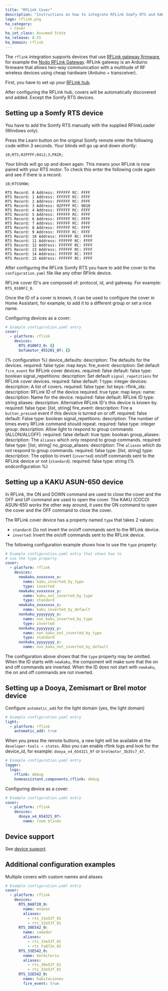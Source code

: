 ```yaml
---
title: "RFLink Cover"
description: "Instructions on how to integrate RFLink Somfy RTS and KAKU ASUN-650 covers into Home Assistant."
logo: rflink.png
ha_category:
  - Cover
ha_iot_class: Assumed State
ha_release: 0.55
ha_domain: rflink
---
```


The `rflink` integration supports devices that use [RFLink gateway firmware](http://www.nemcon.nl/blog2/), for example the [Nodo RFLink Gateway](https://www.nodo-shop.nl/nl/21-rflink-gateway). RFLink gateway is an Arduino firmware that allows two-way communication with a multitude of RF wireless devices using cheap hardware (Arduino + transceiver).

First, you have to set up your [RFLink hub](/integrations/rflink/).

After configuring the RFLink hub, covers will be automatically discovered and added. Except the Somfy RTS devices.

## Setting up a Somfy RTS device

You have to add the Somfy RTS manually with the supplied RFlinkLoader (Windows only).

Press the Learn button on the original Somfy remote enter the following code within 3 seconds. Your blinds will go up and down shortly:

```text
10;RTS;02FFFF;0412;3;PAIR;
```

Your blinds will go up and down again. This means your RFLink is now paired with your RTS motor.
To check this enter the following code again and see if there is a record.

```text
10;RTSSHOW;
```

```text
RTS Record: 0 Address: FFFFFF RC: FFFF
RTS Record: 1 Address: FFFFFF RC: FFFF
RTS Record: 2 Address: FFFFFF RC: FFFF
RTS Record: 3 Address: 02FFFF RC: 0018
RTS Record: 4 Address: FFFFFF RC: FFFF
RTS Record: 5 Address: FFFFFF RC: FFFF
RTS Record: 6 Address: FFFFFF RC: FFFF
RTS Record: 7 Address: FFFFFF RC: FFFF
RTS Record: 8 Address: FFFFFF RC: FFFF
RTS Record: 9 Address: FFFFFF RC: FFFF
RTS Record: 10 Address: FFFFFF RC: FFFF
RTS Record: 11 Address: FFFFFF RC: FFFF
RTS Record: 12 Address: FFFFFF RC: FFFF
RTS Record: 13 Address: FFFFFF RC: FFFF
RTS Record: 14 Address: FFFFFF RC: FFFF
RTS Record: 15 Address: FFFFFF RC: FFFF
```

After configuring the RFLink Somfy RTS you have to add the cover to the `configuration.yaml` file like any other RFlink device.

RFLink cover ID's are composed of: protocol, id, and gateway. For example: `RTS_0100F2_0`.

Once the ID of a cover is known, it can be used to configure the cover in Home Assistant, for example, to add it to a different group or set a nice name.

Configuring devices as a cover:

```yaml
# Example configuration.yaml entry
cover:
  - platform: rflink
    devices:
      RTS_0100F2_0: {}
      bofumotor_455201_0f: {}
```

{% configuration %}
device_defaults:
  description: The defaults for the devices.
  required: false
  type: map
  keys:
    fire_event:
      description: Set default `fire_event` for RFLink cover devices.
      required: false
      default: false
      type: boolean
    signal_repetitions:
      description: Set default `signal_repetitions` for RFLink cover devices.
      required: false
      default: 1
      type: integer
devices:
  description: A list of covers.
  required: false
  type: list
  keys:
    rflink_ids:
      description: RFLink ID of the device
      required: true
      type: map
      keys:
        name:
          description: Name for the device.
          required: false
          default: RFLink ID
          type: string
        aliases:
          description: Alternative RFLink ID's this device is known by.
          required: false
          type: [list, string]
        fire_event:
          description: Fire a `button_pressed` event if this device is turned on or off.
          required: false
          default: False
          type: boolean
        signal_repetitions:
          description: The number of times every RFLink command should repeat.
          required: false
          type: integer
        group:
          description: Allow light to respond to group commands (ALLON/ALLOFF).
          required: false
          default: true
          type: boolean
        group_aliases:
          description: The `aliases` which only respond to group commands.
          required: false
          type: [list, string]
        no_group_aliases:
          description: The `aliases` which do not respond to group commands.
          required: false
          type: [list, string]
        type:
          description: The option to invert (`inverted`) on/off commands sent to the RFLink device or not (`standard`).
          required: false
          type: string
{% endconfiguration %}

## Setting up a KAKU ASUN-650 device

In RFLink, the ON and DOWN command are used to close the cover and the OFF and UP command are used to open the cover. The KAKU (COCO) ASUN-650 works the other way around, it uses the ON command to open the cover and the OFF command to close the cover.

The RFLink cover device has a property named `type` that takes 2 values:

- `standard`: Do not invert the on/off commands sent to the RFLink device.
- `inverted`: Invert the on/off commands sent to the RFLink device.

The following configuration example shows how to use the `type` property:

```yaml
# Example configuration.yaml entry that shows how to
# use the type property.
cover:
  - platform: rflink
    devices:
      newkaku_xxxxxxxx_x:
        name: kaku_inverted_by_type
        type: inverted
      newkaku_xxxxxxxx_y:
        name: kaku_not_inverted_by_type
        type: standard
      newkaku_xxxxxxxx_z:
        name: kaku_inverted_by_default
      nonkaku_yyyyyyyy_x:
        name: non_kaku_inverted_by_type
        type: inverted
      nonkaku_yyyyyyyy_y:
        name: non_kaku_not_inverted_by_type
        type: standard
      nonkaku_yyyyyyyy_z:
        name: non_kaku_not_inverted_by_default
```

The configuration above shows that the `type` property may be omitted. When the ID starts with `newkaku`, the component will make sure that the on and off commands are inverted. When the ID does not start with `newkaku`, the on and off commands are not inverted.

## Setting up a Dooya, Zemismart or Brel motor device

Configure `automatic_add` for the light domain (yes, the light domain)
```yaml
# Example configuration.yaml entry
light:
  - platform: rflink
    automatic_add: true
```

When you press the remote buttons, a new light will be available at the `developer-tools → states`.
Also you can enable rflink logs and look for the device_id, for example: `dooya_v4_654321_0f` or `brelmotor_3b35c7_47`.

```yaml
# Example configuration.yaml entry
logger:
  logs:
    rflink: debug
    homeassistant.components.rflink: debug
```

Configuring device as a cover:

```yaml
# Example configuration.yaml entry
cover:
  - platform: rflink
    devices:
      dooya_v4_654321_0f:
        name: room blinds
```

## Device support

See [device support](/integrations/rflink/#device-support).

## Additional configuration examples

Multiple covers with custom names and aliases

```yaml
# Example configuration.yaml entry
cover:
  - platform: rflink
    devices:
      RTS_0A8720_0:
        name: enanos
        aliases:
          - rts_31e53f_01
          - rts_32e53f_01
      RTS_30E542_0:
        name: comedor
        aliases:
          - rts_33e53f_01
          - rts_fa872e_01
      RTS_33E542_0:
        name: dormitorio
        aliases:
          - rts_30e53f_01
          - rts_32e53f_01
      RTS_32E542_0:
        name: habitaciones
        fire_event: true
```
